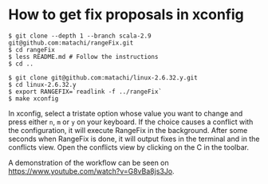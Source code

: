 # How to get fix proposals in xconfig

    $ git clone --depth 1 --branch scala-2.9 git@github.com:matachi/rangeFix.git
    $ cd rangeFix
    $ less README.md # Follow the instructions
    $ cd ..

    $ git clone git@github.com:matachi/linux-2.6.32.y.git
    $ cd linux-2.6.32.y
    $ export RANGEFIX=`readlink -f ../rangeFix`
    $ make xconfig

In xconfig, select a tristate option whose value you want to change and press
either `n`, `m` or `y` on your keyboard. If the choice causes a conflict with
the configuration, it will execute RangeFix in the background. After some
seconds when RangeFix is done, it will output fixes in the terminal and in the
conflicts view. Open the conflicts view by clicking on the C in the toolbar.

A demonstration of the workflow can be seen on
<https://www.youtube.com/watch?v=G8vBa8js3Jo>.


